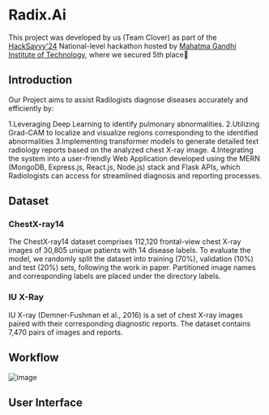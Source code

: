# Radix.Ai

This project was developed by us (Team Clover) as part of the [HackSavvy'24](https://mgit.ac.in/hacksavvy/) National-level hackathon hosted by [Mahatma Gandhi Institute of Technology](https://mgit.ac.in/), where we secured 5th place🏅 

## Introduction

Our Project aims to assist Radilogists diagnose diseases accurately and efficiently by:

1.Leveraging Deep Learning to identify pulmonary abnormalities.
2.Utilizing Grad-CAM to localize and visualize regions corresponding to the identified abnormalities
3.Implementing transformer models to generate detailed text radiology reports based on the analyzed chest X-ray image.
4.Integrating the system into a user-friendly Web Application developed using the MERN (MongoDB, Express.js, React.js, Node.js) stack and Flask APIs, which Radiologists can access for streamlined diagnosis and reporting processes.

## Dataset
### ChestX-ray14
The ChestX-ray14 dataset comprises 112,120 frontal-view chest X-ray images of 30,805 unique patients with 14 disease labels. To evaluate the model, we randomly split the dataset into training (70%), validation (10%) and test (20%) sets, following the work in paper. Partitioned image names and corresponding labels are placed under the directory labels.

### IU X-Ray
IU X-ray (Demner-Fushman et al., 2016) is a set of chest X-ray images paired with their corresponding diagnostic reports. The dataset contains 7,470 pairs of images and reports.


## Workflow
![image](https://github.com/was-siri-us/Radix.Ai/assets/116163817/1f4adbe3-3bc8-46a7-995f-c9421e33bc65)

## User Interface




